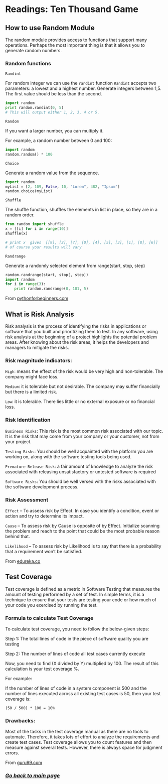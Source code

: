 # Readings: Ten Thousand Game 

## How to use Random Module

The random module provides access to functions that support many operations. Perhaps the most important thing is that it allows you to generate random numbers.  

### Random functions

`Randint`

For random integer we can use the `randint` function `Randint` accepts two parameters: a lowest and a highest number. Generate integers between 1,5. The first value should be less than the second.

```python
import random
print random.randint(0, 5)
# This will output either 1, 2, 3, 4 or 5.
```

`Random`

If you want a larger number, you can multiply it.

For example, a random number between 0 and 100:

```python
import random
random.random() * 100
```

`Choice`

Generate a random value from the sequence.

```python
import random
myList = [2, 109, False, 10, "Lorem", 482, "Ipsum"]
random.choice(myList)
```

`Shuffle`

The shuffle function, shuffles the elements in list in place, so they are in a random order.

```python
from random import shuffle
x = [[i] for i in range(10)]
shuffle(x)

# print x  gives  [[9], [2], [7], [0], [4], [5], [3], [1], [8], [6]]
# of course your results will vary
```

`Randrange`

Generate a randomly selected element from range(start, stop, step)

```python
random.randrange(start, stop[, step])
import random
for i in range(3):
    print random.randrange(0, 101, 5)
```

From [pythonforbeginners.com](https://www.pythonforbeginners.com/random/how-to-use-the-random-module-in-python)

## What is Risk Analysis

Risk analysis is the process of identifying the risks in applications or software that you built and prioritizing them to test. In any software, using risk analysis at the beginning of a project highlights the potential problem areas. After knowing about the risk areas, it helps the developers and managers to mitigate the risks.  

### Risk magnitude indicators:  

`High`: means the effect of the risk would be very high and non-tolerable. The company might face loss.

`Medium`: it is tolerable but not desirable. The company may suffer financially but there is a limited risk.

`Low`: it is tolerable. There lies little or no external exposure or no financial loss.

### Risk Identification

`Business Risks`: This risk is the most common risk associated with our topic. It is the risk that may come from your company or your customer, not from your project.

`Testing Risks`: You should be well acquainted with the platform you are working on, along with the software testing tools being used.

`Premature Release Risk`: a fair amount of knowledge to analyze the risk associated with releasing unsatisfactory or untested software is required

`Software Risks`: You should be well versed with the risks associated with the software development process.

### Risk Assessment

`Effect` – To assess risk by Effect. In case you identify a condition, event or action and try to determine its impact.

`Cause` – To assess risk by Cause is opposite of by Effect. Initialize scanning the problem and reach to the point that could be the most probable reason behind that.

`Likelihood` – To assess risk by Likelihood is to say that there is a probability that a requirement won’t be satisfied.

From [edureka.co](https://www.edureka.co/blog/risk-analysis-in-software-testing/)

## Test Coverage

Test coverage is defined as a metric in Software Testing that measures the amount of testing performed by a set of test. In simple terms, it is a technique to ensure that your tests are testing your code or how much of your code you exercised by running the test.  

### Formula to calculate Test Coverage

To calculate test coverage, you need to follow the below-given steps:

Step 1: The total lines of code in the piece of software quality you are testing

Step 2: The number of lines of code all test cases currently execute

Now, you need to find (X divided by Y) multiplied by 100. The result of this calculation is your test coverage %.

For example:

If the number of lines of code in a system component is 500 and the number of lines executed across all existing test cases is 50, then your test coverage is:

`(50 / 500) * 100 = 10%`

### Drawbacks:

Most of the tasks in the test coverage manual as there are no tools to automate. Therefore, it takes lots of effort to analyze the requirements and create test cases.
Test coverage allows you to count features and then measure against several tests. However, there is always space for judgment errors.

From [guru99.com](https://www.guru99.com/test-coverage-in-software-testing.html)

### [_Go back to main page_](README.md)